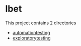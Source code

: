# Ibet

This project contains 2 directories
- [automationtesting](/automationtesting/README.md)
- [exploratorytesting](/exploratorytesting/README.md)